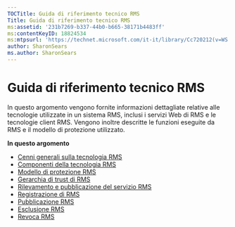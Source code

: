 ```yaml
---
TOCTitle: Guida di riferimento tecnico RMS
Title: Guida di riferimento tecnico RMS
ms:assetid: '231b7269-b337-44b0-b665-38171b4483ff'
ms:contentKeyID: 18824534
ms:mtpsurl: 'https://technet.microsoft.com/it-it/library/Cc720212(v=WS.10)'
author: SharonSears
ms.author: SharonSears
---
```


Guida di riferimento tecnico RMS
================================

In questo argomento vengono fornite informazioni dettagliate relative alle tecnologie utilizzate in un sistema RMS, inclusi i servizi Web di RMS e le tecnologie client RMS. Vengono inoltre descritte le funzioni eseguite da RMS e il modello di protezione utilizzato.

**In questo argomento**

-   [Cenni generali sulla tecnologia RMS](https://technet.microsoft.com/eb48c3de-e038-4fcb-a091-b67ea4fe0dc7)
-   [Componenti della tecnologia RMS](https://technet.microsoft.com/05d99f6e-8170-458c-a7ef-cee6fa30f057)
-   [Modello di protezione RMS](https://technet.microsoft.com/665db831-366d-4dca-9bb3-cc2912481fe1)
-   [Gerarchia di trust di RMS](https://technet.microsoft.com/2d44182f-a653-4383-aba1-dade53f7cf9a)
-   [Rilevamento e pubblicazione del servizio RMS](https://technet.microsoft.com/336c0d55-fd7f-4aa9-b3e6-bfd6565b1086)
-   [Registrazione di RMS](https://technet.microsoft.com/999db3e1-e3ab-4513-87d9-d584ee334c00)
-   [Pubblicazione RMS](https://technet.microsoft.com/a82f4172-546d-4fab-9f96-3f8b263a5b69)
-   [Esclusione RMS](https://technet.microsoft.com/c17e393e-b6a9-4ae5-aee5-18baa6b32d4d)
-   [Revoca RMS](https://technet.microsoft.com/72689f90-f3c5-4b61-94ea-d825f3199b3b)
